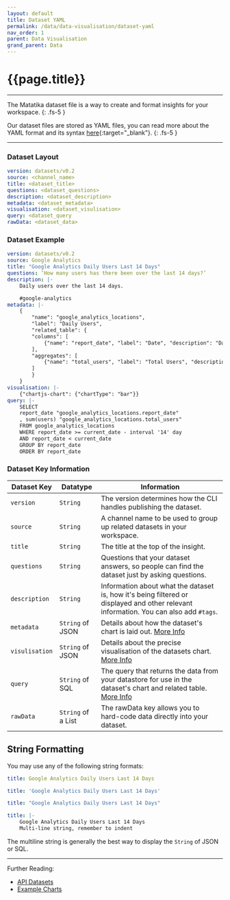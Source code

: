 ```yaml
---
layout: default
title: Dataset YAML
permalink: /data/data-visualisation/dataset-yaml
nav_order: 1
parent: Data Visualisation
grand_parent: Data
---
```


# {{page.title}}

---

The Matatika dataset file is a way to create and format insights for your workspace.
{: .fs-5 }

Our dataset files are stored as YAML files, you can read more about the YAML format and its syntax [here](https://yaml.org/){:target="_blank"}.
{: .fs-5 }

---

### Dataset Layout

```yaml
version: datasets/v0.2
source: <channel_name>
title: <dataset_title>
questions: <dataset_questions>
description: <dataset_description>
metadata: <dataset_metadata>
visualisation: <dataset_visulisation>
query: <dataset_query
rawData: <dataset_data>
```

### Dataset Example

```yaml
version: datasets/v0.2
source: Google Analytics
title: "Google Analytics Daily Users Last 14 Days"
questions: ‘How many users has there been over the last 14 days?’
description: |-
    Daily users over the last 14 days.

    #google-analytics
metadata: |-
    {
        "name": "google_analytics_locations",
        "label": "Daily Users",
        "related_table": {
        "columns": [
            {"name": "report_date", "label": "Date", "description": "Date"}
        ], 
        "aggregates": [
            {"name": "total_users", "label": "Total Users", "description": "Total Users"}
        ]
        }
    }
visualisation: |-
    {"chartjs-chart": {"chartType": "bar"}}
query: |-
    SELECT 
    report_date "google_analytics_locations.report_date"
    , sum(users) "google_analytics_locations.total_users"
    FROM google_analytics_locations
    WHERE report_date >= current_date - interval '14' day
    AND report_date < current_date
    GROUP BY report_date 
    ORDER BY report_date
```

### Dataset Key Information

Dataset Key | Datatype |  Information
----------- | -------- | -----------
`version` | `String` | The version determines how the CLI handles publishing the dataset. 
`source` | `String`  | A channel name to be used to group up related datasets in your workspace.
`title` | `String` | The title at the top of the insight.
`questions` | `String` | Questions that your dataset answers, so people can find the dataset just by asking questions.
`description` | `String` | Information about what the dataset is, how it's being filtered or displayed and other relevant information. You can also add `#tags`.
`metadata` | `String` of JSON | Details about how the dataset's chart is laid out. [More Info]({{site.baseurl}}/data/data-visualisation/metadata)
`visulisation` | `String` of JSON | Details about the precise visualisation of the datasets chart. [More Info]({{site.baseurl}}/data/data-visualisation/charts)
`query` | `String` of SQL | The query that returns the data from your datastore for use in the dataset's chart and related table. [More Info]({{site.baseurl}}/data/data-visualisation/query)
`rawData` | `String` of a List | The rawData key allows you to hard-code data directly into your dataset.

## String Formatting

You may use any of the following string formats:
```yaml
title: Google Analytics Daily Users Last 14 Days

title: 'Google Analytics Daily Users Last 14 Days'

title: "Google Analytics Daily Users Last 14 Days"

title: |-
    Google Analytics Daily Users Last 14 Days
    Multi-line string, remember to indent
```

The multiline string is generally the best way to display the `String` of JSON or SQL.

---

Further Reading: 

- [API Datasets]({{site.baseurl}}/api/resources/datasets)
- [Example Charts]({{site.baseurl}}/data/data-visualisation/basic-examples)